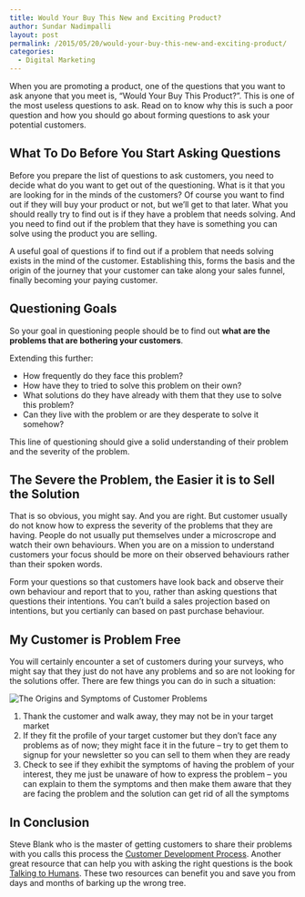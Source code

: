 ```yaml
---
title: Would Your Buy This New and Exciting Product?
author: Sundar Nadimpalli
layout: post
permalink: /2015/05/20/would-your-buy-this-new-and-exciting-product/
categories:
  - Digital Marketing
---
```

When you are promoting a product, one of the questions that you want to ask anyone that you meet is, &#8220;Would Your Buy This Product?&#8221;. This is one of the most useless questions to ask. Read on to know why this is such a poor question and how you should go about forming questions to ask your potential customers.

## What To Do Before You Start Asking Questions

Before you prepare the list of questions to ask customers, you need to decide what do you want to get out of the questioning. What is it that you are looking for in the minds of the customers? Of course you want to find out if they will buy your product or not, but we&#8217;ll get to that later. What you should really try to find out is if they have a problem that needs solving. And you need to find out if the problem that they have is something you can solve using the product you are selling.

A useful goal of questions if to find out if a problem that needs solving exists in the mind of the customer. Establishing this, forms the basis and the origin of the journey that your customer can take along your sales funnel, finally becoming your paying customer.

## Questioning Goals

So your goal in questioning people should be to find out **what are the problems that are bothering your customers**.

Extending this further:

  * How frequently do they face this problem? 
  * How have they to tried to solve this problem on their own? 
  * What solutions do they have already with them that they use to solve this problem? 
  * Can they live with the problem or are they desperate to solve it somehow?

This line of questioning should give a solid understanding of their problem and the severity of the problem.

## The Severe the Problem, the Easier it is to Sell the Solution

That is so obvious, you might say. And you are right. But customer usually do not know how to express the severity of the problems that they are having. People do not usually put themselves under a microscrope and watch their own behaviours. When you are on a mission to understand customers your focus should be more on their observed behaviours rather than their spoken words.

Form your questions so that customers have look back and observe their own behaviour and report that to you, rather than asking questions that questions their intentions. You can&#8217;t build a sales projection based on intentions, but you certianly can based on past purchase behaviour.

## My Customer is Problem Free

You will certainly encounter a set of customers during your surveys, who might say that they just do not have any problems and so are not looking for the solutions offer. There are few things you can do in such a situation:

<img src="http://i0.wp.com/www.sundarnadimpalli.com/wp-content/uploads/2015/05/Problems-Origins-Symptoms.png?fit=660%2C190" alt="The Origins and Symptoms of Customer Problems" class="aligncenter size-full wp-image-189" data-recalc-dims="1" />

  1. Thank the customer and walk away, they may not be in your target market
  2. If they fit the profile of your target customer but they don&#8217;t face any problems as of now; they might face it in the future &#8211; try to get them to signup for your newsletter so you can sell to them when they are ready
  3. Check to see if they exhibit the symptoms of having the problem of your interest, they me just be unaware of how to express the problem &#8211; you can explain to them the symptoms and then make them aware that they are facing the problem and the solution can get rid of all the symptoms

## In Conclusion

Steve Blank who is the master of getting customers to share their problems with you calls this process the [Customer Development Process][1]. Another great resource that can help you with asking the right questions is the book [Talking to Humans][2]. These two resources can benefit you and save you from days and months of barking up the wrong tree.

 [1]: https://youtu.be/TXj3F5MdHUU?list=PLw540Wq5kay8RCvYu7D5r5wZcedug-kZO "Customer Development on YouTube"
 [2]: http://www.talkingtohumans.com

